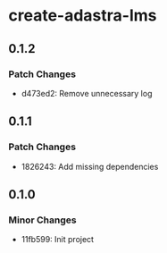 # create-adastra-lms

## 0.1.2

### Patch Changes

- d473ed2: Remove unnecessary log

## 0.1.1

### Patch Changes

- 1826243: Add missing dependencies

## 0.1.0

### Minor Changes

- 11fb599: Init project
